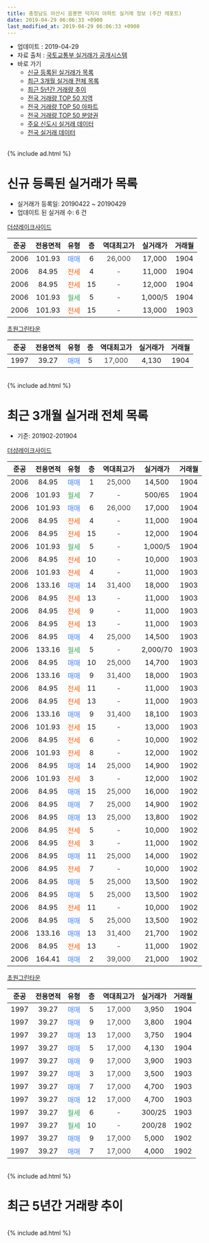 ```yaml
---
title: 충청남도 아산시 음봉면 덕지리 아파트 실거래 정보 (주간 레포트)
date: 2019-04-29 06:06:33 +0900
last_modified_at: 2019-04-29 06:06:33 +0900
---
```


* 업데이트 : 2019-04-29
* 자료 출처 : [국토교통부 실거래가 공개시스템](http://rt.molit.go.kr)
* 바로 가기
    * [신규 등록된 실거래가 목록](#신규-등록된-실거래가-목록)
    * [최근 3개월 실거래 전체 목록](#최근-3개월-실거래-전체-목록)
    * [최근 5년간 거래량 추이](#최근-5년간-거래량-추이)
    * [전국 거래량 TOP 50 지역](https://inasie.github.io/apt-trade-info/최근-3개월-전국에서-가장-거래가-많이-발생한-지역)
    * [전국 거래량 TOP 50 아파트](https://inasie.github.io/apt-trade-info/최근-3개월-전국에서-가장-거래가-많이-발생한-아파트)
    * [전국 거래량 TOP 50 분양권](https://inasie.github.io/apt-trade-info/최근-3개월-전국에서-가장-거래가-많이-발생한-분양권)
    * [주요 신도시 실거래 데이터](https://inasie.github.io/apt-trade-info/주요-신도시)
    * [전국 실거래 데이터](https://inasie.github.io/apt-trade-info/전국)
<br>
{% include ad.html %}
<br>

# 신규 등록된 실거래가 목록
* 실거래가 등록일: 20190422 ~ 20190429
* 업데이트 된 실거래 수: 6 건


[더샵레이크사이드](https://search.naver.com/search.naver?query=%EC%B6%A9%EC%B2%AD%EB%82%A8%EB%8F%84+%EC%95%84%EC%82%B0%EC%8B%9C+%EC%9D%8C%EB%B4%89%EB%A9%B4+%EB%8D%95%EC%A7%80%EB%A6%AC+%EB%8D%94%EC%83%B5%EB%A0%88%EC%9D%B4%ED%81%AC%EC%82%AC%EC%9D%B4%EB%93%9C)

|준공|전용면적|유형|층|역대최고가|실거래가|거래월|
|:---:|:---:|:---:|:---:|:---:|:---:|:---:|
|2006|101.93|<span style="color:#4285f3">매매</span>|6|<span style="color:#444444">26,000</span>|17,000|1904|
|2006|84.95|<span style="color:#ff5a00">전세</span>|4|<span style="color:#444444">-</span>|11,000|1904|
|2006|84.95|<span style="color:#ff5a00">전세</span>|15|<span style="color:#444444">-</span>|12,000|1904|
|2006|101.93|<span style="color:#34a853">월세</span>|5|<span style="color:#444444">-</span>|1,000/5|1904|
|2006|101.93|<span style="color:#ff5a00">전세</span>|15|<span style="color:#444444">-</span>|13,000|1903|

[초원그린타운](https://search.naver.com/search.naver?query=%EC%B6%A9%EC%B2%AD%EB%82%A8%EB%8F%84+%EC%95%84%EC%82%B0%EC%8B%9C+%EC%9D%8C%EB%B4%89%EB%A9%B4+%EB%8D%95%EC%A7%80%EB%A6%AC+%EC%B4%88%EC%9B%90%EA%B7%B8%EB%A6%B0%ED%83%80%EC%9A%B4)

|준공|전용면적|유형|층|역대최고가|실거래가|거래월|
|:---:|:---:|:---:|:---:|:---:|:---:|:---:|
|1997|39.27|<span style="color:#4285f3">매매</span>|5|<span style="color:#444444">17,000</span>|4,130|1904|


<br>
{% include ad.html %}
<br>

# 최근 3개월 실거래 전체 목록
* 기준: 201902-201904


[더샵레이크사이드](https://search.naver.com/search.naver?query=%EC%B6%A9%EC%B2%AD%EB%82%A8%EB%8F%84+%EC%95%84%EC%82%B0%EC%8B%9C+%EC%9D%8C%EB%B4%89%EB%A9%B4+%EB%8D%95%EC%A7%80%EB%A6%AC+%EB%8D%94%EC%83%B5%EB%A0%88%EC%9D%B4%ED%81%AC%EC%82%AC%EC%9D%B4%EB%93%9C)

|준공|전용면적|유형|층|역대최고가|실거래가|거래월|
|:---:|:---:|:---:|:---:|:---:|:---:|:---:|
|2006|84.95|<span style="color:#4285f3">매매</span>|1|<span style="color:#444444">25,000</span>|14,500|1904|
|2006|101.93|<span style="color:#34a853">월세</span>|7|<span style="color:#444444">-</span>|500/65|1904|
|2006|101.93|<span style="color:#4285f3">매매</span>|6|<span style="color:#444444">26,000</span>|17,000|1904|
|2006|84.95|<span style="color:#ff5a00">전세</span>|4|<span style="color:#444444">-</span>|11,000|1904|
|2006|84.95|<span style="color:#ff5a00">전세</span>|15|<span style="color:#444444">-</span>|12,000|1904|
|2006|101.93|<span style="color:#34a853">월세</span>|5|<span style="color:#444444">-</span>|1,000/5|1904|
|2006|84.95|<span style="color:#ff5a00">전세</span>|10|<span style="color:#444444">-</span>|10,000|1903|
|2006|101.93|<span style="color:#ff5a00">전세</span>|4|<span style="color:#444444">-</span>|11,000|1903|
|2006|133.16|<span style="color:#4285f3">매매</span>|14|<span style="color:#444444">31,400</span>|18,000|1903|
|2006|84.95|<span style="color:#ff5a00">전세</span>|13|<span style="color:#444444">-</span>|11,000|1903|
|2006|84.95|<span style="color:#ff5a00">전세</span>|9|<span style="color:#444444">-</span>|11,000|1903|
|2006|84.95|<span style="color:#ff5a00">전세</span>|13|<span style="color:#444444">-</span>|11,000|1903|
|2006|84.95|<span style="color:#4285f3">매매</span>|4|<span style="color:#444444">25,000</span>|14,500|1903|
|2006|133.16|<span style="color:#34a853">월세</span>|5|<span style="color:#444444">-</span>|2,000/70|1903|
|2006|84.95|<span style="color:#4285f3">매매</span>|10|<span style="color:#444444">25,000</span>|14,700|1903|
|2006|133.16|<span style="color:#4285f3">매매</span>|9|<span style="color:#444444">31,400</span>|18,000|1903|
|2006|84.95|<span style="color:#ff5a00">전세</span>|11|<span style="color:#444444">-</span>|11,000|1903|
|2006|84.95|<span style="color:#ff5a00">전세</span>|13|<span style="color:#444444">-</span>|11,000|1903|
|2006|133.16|<span style="color:#4285f3">매매</span>|9|<span style="color:#444444">31,400</span>|18,100|1903|
|2006|101.93|<span style="color:#ff5a00">전세</span>|15|<span style="color:#444444">-</span>|13,000|1903|
|2006|84.95|<span style="color:#ff5a00">전세</span>|6|<span style="color:#444444">-</span>|10,000|1902|
|2006|101.93|<span style="color:#ff5a00">전세</span>|8|<span style="color:#444444">-</span>|12,000|1902|
|2006|84.95|<span style="color:#4285f3">매매</span>|14|<span style="color:#444444">25,000</span>|14,900|1902|
|2006|101.93|<span style="color:#ff5a00">전세</span>|3|<span style="color:#444444">-</span>|12,000|1902|
|2006|84.95|<span style="color:#4285f3">매매</span>|15|<span style="color:#444444">25,000</span>|16,000|1902|
|2006|84.95|<span style="color:#4285f3">매매</span>|7|<span style="color:#444444">25,000</span>|14,900|1902|
|2006|84.95|<span style="color:#4285f3">매매</span>|13|<span style="color:#444444">25,000</span>|13,800|1902|
|2006|84.95|<span style="color:#ff5a00">전세</span>|5|<span style="color:#444444">-</span>|10,000|1902|
|2006|84.95|<span style="color:#ff5a00">전세</span>|3|<span style="color:#444444">-</span>|11,000|1902|
|2006|84.95|<span style="color:#4285f3">매매</span>|11|<span style="color:#444444">25,000</span>|14,000|1902|
|2006|84.95|<span style="color:#ff5a00">전세</span>|7|<span style="color:#444444">-</span>|10,000|1902|
|2006|84.95|<span style="color:#4285f3">매매</span>|5|<span style="color:#444444">25,000</span>|13,500|1902|
|2006|84.95|<span style="color:#4285f3">매매</span>|5|<span style="color:#444444">25,000</span>|13,500|1902|
|2006|84.95|<span style="color:#ff5a00">전세</span>|11|<span style="color:#444444">-</span>|10,000|1902|
|2006|84.95|<span style="color:#4285f3">매매</span>|5|<span style="color:#444444">25,000</span>|13,500|1902|
|2006|133.16|<span style="color:#4285f3">매매</span>|13|<span style="color:#444444">31,400</span>|21,700|1902|
|2006|84.95|<span style="color:#ff5a00">전세</span>|13|<span style="color:#444444">-</span>|11,000|1902|
|2006|164.41|<span style="color:#4285f3">매매</span>|2|<span style="color:#444444">39,000</span>|21,000|1902|

[초원그린타운](https://search.naver.com/search.naver?query=%EC%B6%A9%EC%B2%AD%EB%82%A8%EB%8F%84+%EC%95%84%EC%82%B0%EC%8B%9C+%EC%9D%8C%EB%B4%89%EB%A9%B4+%EB%8D%95%EC%A7%80%EB%A6%AC+%EC%B4%88%EC%9B%90%EA%B7%B8%EB%A6%B0%ED%83%80%EC%9A%B4)

|준공|전용면적|유형|층|역대최고가|실거래가|거래월|
|:---:|:---:|:---:|:---:|:---:|:---:|:---:|
|1997|39.27|<span style="color:#4285f3">매매</span>|5|<span style="color:#444444">17,000</span>|3,950|1904|
|1997|39.27|<span style="color:#4285f3">매매</span>|9|<span style="color:#444444">17,000</span>|3,800|1904|
|1997|39.27|<span style="color:#4285f3">매매</span>|13|<span style="color:#444444">17,000</span>|3,750|1904|
|1997|39.27|<span style="color:#4285f3">매매</span>|5|<span style="color:#444444">17,000</span>|4,130|1904|
|1997|39.27|<span style="color:#4285f3">매매</span>|9|<span style="color:#444444">17,000</span>|3,900|1903|
|1997|39.27|<span style="color:#4285f3">매매</span>|3|<span style="color:#444444">17,000</span>|3,500|1903|
|1997|39.27|<span style="color:#4285f3">매매</span>|7|<span style="color:#444444">17,000</span>|4,700|1903|
|1997|39.27|<span style="color:#4285f3">매매</span>|12|<span style="color:#444444">17,000</span>|4,700|1903|
|1997|39.27|<span style="color:#34a853">월세</span>|6|<span style="color:#444444">-</span>|300/25|1903|
|1997|39.27|<span style="color:#34a853">월세</span>|10|<span style="color:#444444">-</span>|200/28|1902|
|1997|39.27|<span style="color:#4285f3">매매</span>|9|<span style="color:#444444">17,000</span>|5,000|1902|
|1997|39.27|<span style="color:#4285f3">매매</span>|7|<span style="color:#444444">17,000</span>|4,000|1902|


<br>
{% include ad.html %}
<br>

# 최근 5년간 거래량 추이


<div style="width:100%;">
    <canvas id="deal_progress" height="200"></canvas>
</div>

<script>
new Chart(document.getElementById("deal_progress"), {
    type: 'line',
    data: {
        labels: ['201404','201405','201406','201407','201408','201409','201410','201411','201412','201501','201502','201503','201504','201505','201506','201507','201508','201509','201510','201511','201512','201601','201602','201603','201604','201605','201606','201607','201608','201609','201610','201611','201612','201701','201702','201703','201704','201705','201706','201707','201708','201709','201710','201711','201712','201801','201802','201803','201804','201805','201806','201807','201808','201809','201810','201811','201812','201901','201902','201903','201904'],
        datasets: [{
            label: '매매',
            pointRadius: 1,
            data: [32, 32, 31, 26, 38, 51, 43, 31, 34, 23, 24, 24, 23, 24, 23, 8, 15, 7, 19, 8, 16, 12, 10, 15, 11, 15, 16, 22, 23, 21, 24, 19, 24, 16, 20, 27, 12, 19, 29, 17, 11, 16, 12, 9, 11, 13, 9, 11, 8, 4, 5, 11, 7, 4, 9, 9, 6, 12, 12, 9, 6],
            borderColor: "rgba(255, 201, 14, 1)",
            backgroundColor: "rgba(255, 201, 14, 0.5)",
            fill: false,
            lineTension: 0
        },{
            label: '전월세',
            pointRadius: 1,
            data: [14, 11, 15, 9, 11, 14, 11, 7, 7, 18, 9, 17, 12, 12, 11, 13, 9, 10, 11, 5, 12, 11, 13, 26, 9, 19, 11, 12, 8, 4, 7, 3, 2, 4, 3, 6, 3, 9, 5, 7, 3, 9, 6, 8, 5, 4, 7, 10, 4, 7, 9, 5, 7, 11, 7, 4, 7, 10, 9, 10, 4],
            borderColor: "rgba(0, 141, 185, 1)",
            backgroundColor: "rgba(0, 141, 185, 0.5)",
            fill: false,
            lineTension: 0
        }
        ]
    },
    options: {
        responsive: true,
        title: {
            display: false
        },
        tooltips: {
            mode: 'index',
            intersect: false
        },
        hover: {
            mode: 'nearest',
            intersect: true
        },
        scales: {
            xAxes: [{
                display: true,
                scaleLabel: {
                    display: true,
                    labelString: '년/월'
                }
            }],
            yAxes: [{
                display: true,
                ticks: {
                    suggestedMin: 0,
                },
                scaleLabel: {
                    display: true,
                    labelString: '실거래 수'
                }
            }]
        }
    }
});

</script>


<br>
{% include ad.html %}
<br>


